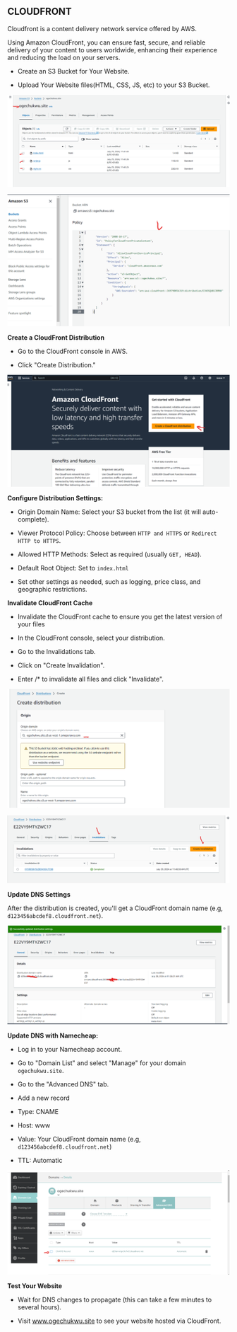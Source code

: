 ## CLOUDFRONT

Cloudfront is a content delivery network service offered by AWS.

Using Amazon CloudFront, you can ensure fast, secure, and reliable delivery of your content to users worldwide, enhancing their experience and reducing the load on your servers.

- Create an S3 Bucket for Your Website.

- Upload Your Website files(HTML, CSS, JS, etc) to your S3 Bucket.


![](./images/3.png)


![](./images/8.png)



__Create a CloudFront Distribution__

- Go to the CloudFront console in AWS.

- Click "Create Distribution."

![](./images/1.png)



__Configure Distribution Settings:__

- Origin Domain Name: Select your S3 bucket from the list (it will auto-complete).

- Viewer Protocol Policy: Choose between `HTTP and HTTPS` or `Redirect HTTP to HTTPS`.

- Allowed HTTP Methods: Select as required (usually `GET, HEAD`).


- Default Root Object: Set to `index.html`

- Set other settings as needed, such as logging, price class, and geographic restrictions.



__Invalidate CloudFront Cache__

- Invalidate the CloudFront cache to ensure you get the latest version of your files

- In the CloudFront console, select your distribution.

- Go to the Invalidations tab.

- Click on "Create Invalidation".

- Enter /* to invalidate all files and click "Invalidate".




![](./images/2.png)


![](./images/6.png)


__Update DNS Settings__


After the distribution is created, you'll get a CloudFront domain name (e.g, `d123456abcdef8.cloudfront.net`).

![](./images/4.png)

__Update DNS with Namecheap:__

- Log in to your Namecheap account.

- Go to "Domain List" and select "Manage" for your domain `ogechukwu.site`.

- Go to the "Advanced DNS" tab.

- Add a new record

- Type: CNAME 

- Host: www

- Value: Your CloudFront domain name (e.g, `d123456abcdef8.cloudfront.net`)

- TTL: Automatic


![](./images/5.png)

__Test Your Website__

- Wait for DNS changes to propagate (this can take a few minutes to several hours).

- Visit www.ogechukwu.site to see your website hosted via CloudFront.



































































